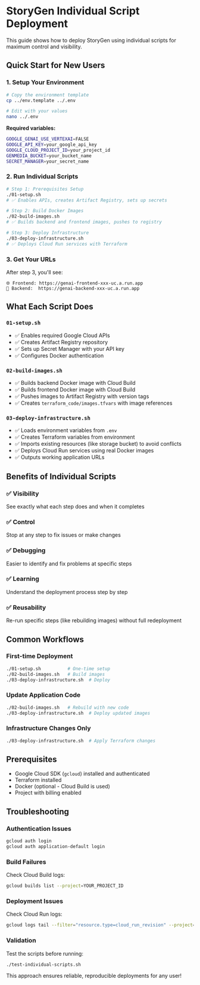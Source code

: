# StoryGen Individual Script Deployment

This guide shows how to deploy StoryGen using individual scripts for maximum control and visibility.

## Quick Start for New Users

### 1. Setup Your Environment

```bash
# Copy the environment template
cp ../env.template ../.env

# Edit with your values
nano ../.env
```

**Required variables:**
```bash
GOOGLE_GENAI_USE_VERTEXAI=FALSE
GOOGLE_API_KEY=your_google_api_key
GOOGLE_CLOUD_PROJECT_ID=your_project_id
GENMEDIA_BUCKET=your_bucket_name
SECRET_MANAGER=your_secret_name
```

### 2. Run Individual Scripts

```bash
# Step 1: Prerequisites Setup
./01-setup.sh
# ✅ Enables APIs, creates Artifact Registry, sets up secrets

# Step 2: Build Docker Images  
./02-build-images.sh
# ✅ Builds backend and frontend images, pushes to registry

# Step 3: Deploy Infrastructure
./03-deploy-infrastructure.sh
# ✅ Deploys Cloud Run services with Terraform
```

### 3. Get Your URLs

After step 3, you'll see:
```
🌐 Frontend: https://genai-frontend-xxx-uc.a.run.app
🔗 Backend:  https://genai-backend-xxx-uc.a.run.app
```

## What Each Script Does

### `01-setup.sh`
- ✅ Enables required Google Cloud APIs
- ✅ Creates Artifact Registry repository
- ✅ Sets up Secret Manager with your API key
- ✅ Configures Docker authentication

### `02-build-images.sh`
- ✅ Builds backend Docker image with Cloud Build
- ✅ Builds frontend Docker image with Cloud Build
- ✅ Pushes images to Artifact Registry with version tags
- ✅ Creates `terraform_code/images.tfvars` with image references

### `03-deploy-infrastructure.sh`
- ✅ Loads environment variables from `.env`
- ✅ Creates Terraform variables from environment
- ✅ Imports existing resources (like storage bucket) to avoid conflicts
- ✅ Deploys Cloud Run services using real Docker images
- ✅ Outputs working application URLs

## Benefits of Individual Scripts

### ✅ **Visibility**
See exactly what each step does and when it completes

### ✅ **Control** 
Stop at any step to fix issues or make changes

### ✅ **Debugging**
Easier to identify and fix problems at specific steps

### ✅ **Learning**
Understand the deployment process step by step

### ✅ **Reusability**
Re-run specific steps (like rebuilding images) without full redeployment

## Common Workflows

### First-time Deployment
```bash
./01-setup.sh          # One-time setup
./02-build-images.sh   # Build images
./03-deploy-infrastructure.sh  # Deploy
```

### Update Application Code
```bash
./02-build-images.sh   # Rebuild with new code
./03-deploy-infrastructure.sh  # Deploy updated images
```

### Infrastructure Changes Only
```bash
./03-deploy-infrastructure.sh  # Apply Terraform changes
```

## Prerequisites

- Google Cloud SDK (`gcloud`) installed and authenticated
- Terraform installed
- Docker (optional - Cloud Build is used)
- Project with billing enabled

## Troubleshooting

### Authentication Issues
```bash
gcloud auth login
gcloud auth application-default login
```

### Build Failures
Check Cloud Build logs:
```bash
gcloud builds list --project=YOUR_PROJECT_ID
```

### Deployment Issues
Check Cloud Run logs:
```bash
gcloud logs tail --filter="resource.type=cloud_run_revision" --project=YOUR_PROJECT_ID
```

### Validation
Test the scripts before running:
```bash
./test-individual-scripts.sh
```

This approach ensures reliable, reproducible deployments for any user!
